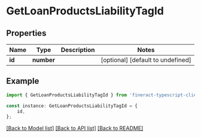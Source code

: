# GetLoanProductsLiabilityTagId


## Properties

Name | Type | Description | Notes
------------ | ------------- | ------------- | -------------
**id** | **number** |  | [optional] [default to undefined]

## Example

```typescript
import { GetLoanProductsLiabilityTagId } from 'fineract-typescript-client';

const instance: GetLoanProductsLiabilityTagId = {
    id,
};
```

[[Back to Model list]](../README.md#documentation-for-models) [[Back to API list]](../README.md#documentation-for-api-endpoints) [[Back to README]](../README.md)
